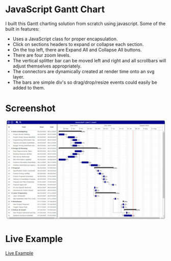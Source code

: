 # JavaScript Gantt Chart

I built this Gantt charting solution from scratch using javascript.
Some of the built in features:
* Uses a JavaScript class for proper encapsulation.
* Click on sections headers to expand or collapse each section.
* On the top left, there are Expand All and Collapse All buttons.
* There are four zoom levels.
* The vertical splitter bar can be moved left and right and all scrollbars will adjust themselves appropriately.
* The connectors are dynamically created at render time onto an svg layer.
* The bars are simple div's so drag/drop/resize events could easily be added to them.

# Screenshot
![screenshot](misc/screenshots/screenshot.png)

# Live Example
[Live Example](https://dmboucher.github.io/javascript-gantt-chart/index.html)
